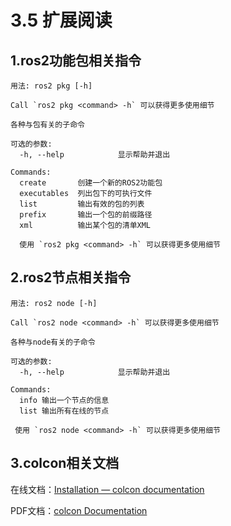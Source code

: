 # 3.5 扩展阅读

## 1.ros2功能包相关指令

```
用法: ros2 pkg [-h] 

Call `ros2 pkg <command> -h` 可以获得更多使用细节

各种与包有关的子命令

可选的参数:
  -h, --help            显示帮助并退出

Commands:
  create       创建一个新的ROS2功能包
  executables  列出包下的可执行文件
  list         输出有效的包的列表
  prefix       输出一个包的前缀路径
  xml          输出某个包的清单XML

  使用 `ros2 pkg <command> -h` 可以获得更多使用细节
```



## 2.ros2节点相关指令

```
用法: ros2 node [-h]

Call `ros2 node <command> -h` 可以获得更多使用细节

各种与node有关的子命令

可选的参数:
  -h, --help            显示帮助并退出

Commands:
  info 输出一个节点的信息
  list 输出所有在线的节点

 使用 `ros2 node <command> -h` 可以获得更多使用细节
```



## 3.colcon相关文档

在线文档：[Installation — colcon documentation](https://colcon.readthedocs.io/en/released/user/installation.html)

PDF文档：[colcon Documentation](https://colcon.readthedocs.io/_/downloads/en/released/pdf/)

